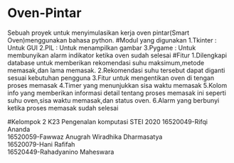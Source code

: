 # Oven-Pintar
Sebuah proyek untuk menyimulasikan kerja oven pintar(Smart Oven)menggunakan bahasa python.
#Modul yang digunakan
1.Tkinter : Untuk GUI
2.PIL     : Untuk menampilkan gambar
3.Pygame  : Untuk membunyikan alarm indikator ketika oven sudah selesai
#Fitur
1.Dilengkapi database untuk memberikan rekomendasi suhu maksimum,metode memasak,dan lama memasak.
2.Rekomendasi suhu tersebut dapat diganti sesuai kebutuhan pengguna
3.Fitur untuk mengentikan oven di tengan proses memasak
4.Timer yang menunjukkan sisa waktu memasak
5.Kolom info yang memberikan informasi detail tentang proses memasak ini seperti suhu oven,sisa waktu memasak,dan status oven.
6.Alarm yang berbunyi ketika proses memasak sudah selesai

#Kelompok 2 K23 Pengenalan komputasi STEI 2020
16520049-Rifqi Ananda                          
16520059-Fawwaz Anugrah Wiradhika Dharmasatya   
16520079-Hani Rafifah                           
16520449-Rahadyanino Maheswara                   
